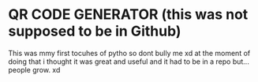 #   QR CODE GENERATOR (this was not supposed to be in Github)

This was mmy first tocuhes of pytho so dont bully me xd at the moment of doing that i thought it was great and useful and it had to be in a repo but... people grow. xd